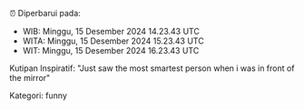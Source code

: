 ⏰ Diperbarui pada:
- WIB: Minggu, 15 Desember 2024 14.23.43 UTC
- WITA: Minggu, 15 Desember 2024 15.23.43 UTC
- WIT: Minggu, 15 Desember 2024 16.23.43 UTC

Kutipan Inspiratif:
"Just saw the most smartest person when i was in front of the mirror"


Kategori: funny

